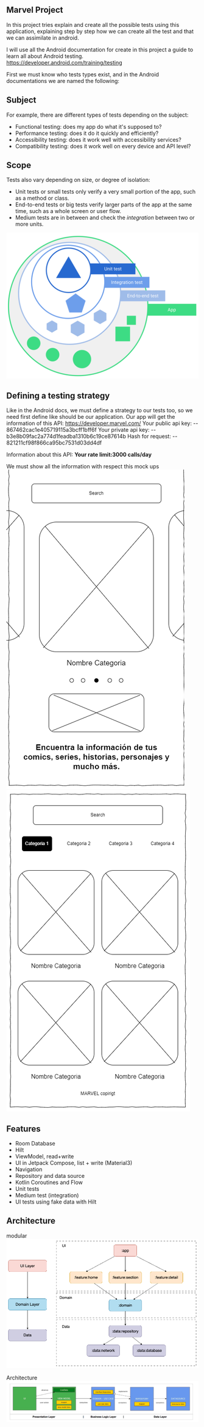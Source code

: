 ## Marvel Project

In this project tries explain and create all the possible tests using this application, explaining 
step by step how we can create all the test and that we can assimilate in android.

I will use all the Android documentation for create in this project a guide to learn all about 
Android testing. https://developer.android.com/training/testing

First we must know who tests types exist, and in the Android documentations we are named the 
following: 

## Subject
For example, there are different types of tests depending on the subject:

* Functional testing: does my app do what it's supposed to?
* Performance testing: does it do it quickly and efficiently?
* Accessibility testing: does it work well with accessibility services?
* Compatibility testing: does it work well on every device and API level?

## Scope
Tests also vary depending on size, or degree of isolation:

* Unit tests or small tests only verify a very small portion of the app, such as a method or class.
* End-to-end tests or big tests verify larger parts of the app at the same time, such as a whole 
screen or user flow.
* Medium tests are in between and check the *integration* between two or more units.

![img.png](imgDocs%2Fimg.png)

## Defining a testing strategy
Like in the Android docs, we must define a strategy to our tests too, so we need first define like
should be our application. 
Our app will get the information of this API: https://developer.marvel.com/
Your public api key: 
-- 867462cac1e405719115a3bcff1bff6f
Your private api key:
-- b3e8b09fac2a774d1feadba1310b6c19ce87614b
Hash for request:
-- 821211cf98f866ca95bc7531d03dd4df

Information about this API:
**Your rate limit:3000 calls/day**

We must show all the information with respect this mock ups
![Diagrama-mockup-marvel.drawio.png](imgDocs%2FDiagrama-mockup-marvel.drawio.png)
![Diagrama-mockup-marvel-2.png](imgDocs%2FDiagrama-mockup-marvel-2.png)

## Features

* Room Database
* Hilt
* ViewModel, read+write
* UI in Jetpack Compose, list + write (Material3)
* Navigation 
* Repository and data source
* Kotlin Coroutines and Flow
* Unit tests
* Medium test (integration)
* UI tests using fake data with Hilt

## Architecture
modular
![diagrama arquitectura.marvel.png](imgDocs%2Fdiagrama%20arquitectura.marvel.png)

Architecture
![arquitectura_Android.png](imgDocs%2Farquitectura_Android.png)






